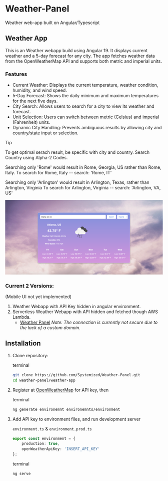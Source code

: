 # Weather-Panel
Weather web-app built on Angular/Typescript

## Weather App
This is an Weather webapp build using Angular 19. It displays current weather and a 5-day forecast for any city. The app fetches weather data from the OpenWeatherMap API and supports both metric and imperial units.

### Features
- Current Weather: Displays the current temperature, weather condition, humidity, and wind speed.
- 5-Day Forecast: Shows the daily minimum and maximum temperatures for the next five days.
- City Search: Allows users to search for a city to view its weather and forecast.
- Unit Selection: Users can switch between metric (Celsius) and imperial (Fahrenheit) units.
- Dynamic City Handling: Prevents ambiguous results by allowing city and country/state input or selection.

> [!TIP]
> To get optimal serach result, be specific with city and country. Search Country using Alpha-2 Codes.
>
>   Searching only 'Rome' would result in Rome, Georgia, US rather than Rome, Italy.
>   To search for Rome, Italy -- search: 'Rome, IT'
>   
>   Searching only 'Arlington' would result in Arlington, Texas, rather than Arlington, Virginia
>   To search for Arlington, Virginia -- search: 'Arlington, VA, US'

![Display Example Image](weather-app/src/assets/README_Display.png)

### Current 2 Versions:
(Mobile UI not yet implemented)

1.  Weather Webapp with API Key hidden in angular environment.
2.  Serverless Weather Webapp with API hidden and fetched though AWS Lambda.
    - [Weather Panel](http://weather-panel.s3-website-us-east-1.amazonaws.com/)   _Note: The connection is currently not secure due to the lack of a custom domain._


## Installation

1. Clone repository:

    terminal
    ```bash
    git clone https://github.com/Systemized/Weather-Panel.git
    cd weather-panel/weather-app
    ```
    
2. Register at [OpenWeatherMap](https://openweathermap.org/) for API key, then
    
    terminal
    ```bash
    ng generate environemnt environemnts/environment
    ```

3. Add API key to environment files, and run development server
    
    `environment.ts` & `environment.prod.ts`
    ```typescript
    export const environment = {
        production: true,
        openWeatherApiKey: 'INSERT_API_KEY'
    };
    ```
    
    terminal
    ```bash
    ng serve
    ```